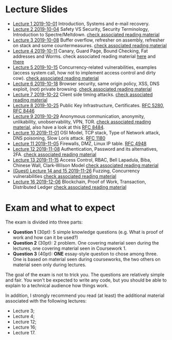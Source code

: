 # Lecture Slides

- [Lecture 1 2019-10-01](./2019-10-01.pdf) Introduction, Systems and e-mail recovery.
- [Lecture 2 2019-10-04](./2019-10-04.pdf) Safety VS Security, Security Terminology, Introduction to Spectre/Meltdown. [check associated reading material](https://github.com/bris-sys-sec/reading/tree/master/lecture2-specter-meltdown)
- [Lecture 3 2019-10-08](./2019-10-08.pdf) Buffer overflow, refresher on assembly, refresher on stack and some countermeasures. [check associated reading material](https://github.com/bris-sys-sec/reading/tree/master/lecture3-buffer-overflow)
- [Lecture 4 2019-10-11](./2019-10-11.pdf) Canary, Guard Page, Bound Checking, Fat addresses and Worms. check associated reading material [here](https://github.com/bris-sys-sec/reading/tree/master/lecture3-buffer-overflow) and [there](https://github.com/bris-sys-sec/reading/tree/master/lecture4-worms)
- [Lecture 5 2019-10-15](./2019-10-15.pdf) Concurrency-related vulnerabilities, examples (access system call, how not to implement access control and dirty cow). [check associated reading material](https://github.com/bris-sys-sec/reading/tree/master/lecture5-concurrency)
- [Lecture 6 2019-10-18](./2019-10-18.pdf) Browser security, same origin policy, XSS, DNS exploit, (not) private browsing. [check associated reading material](https://github.com/bris-sys-sec/reading/tree/master/lecture6-browser)
- [Lecture 7 2019-10-22](./2019-10-22.pdf) Client side timing attacks. [check associated reading material](https://github.com/bris-sys-sec/reading/tree/master/lecture7-timing-attack)
- [Lecture 8 2019-10-25](./2019-10-25.pdf) Public Key Infrastructure, Certificates. [RFC 5280](https://tools.ietf.org/html/rfc5280), [RFC 8446](https://tools.ietf.org/html/rfc8446)
- [Lecture 9 2019-10-29](./2019-10-29.pdf) Anonymous communication, anonymity, unlikability, unobservability, VPN, TOR. [check associated reading material](https://github.com/bris-sys-sec/reading/tree/master/lecture9-anonimity), also have a look at this [RFC 8484](https://tools.ietf.org/html/rfc8484).
- [Lecture 10 2019-11-01](./2019-11-01.pdf) OSI Model, TCP stack, Type of Network attack, DNS poisoning, Slow Loris attack. [RFC 1180](https://tools.ietf.org/html/rfc1180)
- [Lecture 11 2019-11-05](./2019-11-05.pdf) Firewalls, DMZ, Linux IP table. [RFC 4948](https://tools.ietf.org/html/rfc4948)
- [Lecture 12 2019-11-08](./2019-11-08.pdf) Authentication, Password and its alternatives, 2FA. [check associated reading material](https://github.com/bris-sys-sec/reading/tree/master/lecture11-authentication)
- [Lecture 13 2019-11-15](./2019-11-15.pdf) Access Control, RBAC, Bell Lapadula, Biba, Chinese Wall, Clark-Wilson Model [check associated reading material](https://github.com/bris-sys-sec/reading/tree/master/lecture12-access-control)
- [(Guest) Lecture 14 and 15 2019-11-26](./2019-11-26.pdf) Fuzzing, Concurrency vulnerabilities [check associated reading material](https://github.com/bris-sys-sec/reading/tree/master/lecture14-fuzzing)
- [Lecture 16 2019-12-06](./2019-12-06.pdf) Blockchain, Proof of Work, Transaction, Distributed Ledger [check associated reading material](https://github.com/bris-sys-sec/reading/tree/master/lecture16-blockchain)

# Exam and what to expect

The exam is divided into three parts:
- **Question 1** (30pt): 5 simple knowledge questions (e.g. What is proof of work and how can it be used?)
- **Question 2** (30pt): 2 problem. One covering material seen during the lectures, one covering material seen in Coursework 1.
- **Question 3** (40pt): **ONE** essay-style question to chose among three. One is based on material seen during courseworks, the two others on material seen only during lectures.

The goal of the exam is not to trick you. The questions are relatively simple and fair.
You won't be expected to write any code, but you should be able to explain to a technical audience how things work.

In addition, I strongly recommend you read (at least) the additional material associated with the following lectures:
- Lecture 3;
- Lecture 4;
- Lecture 12;
- Lecture 16;
- Lecture 17.
